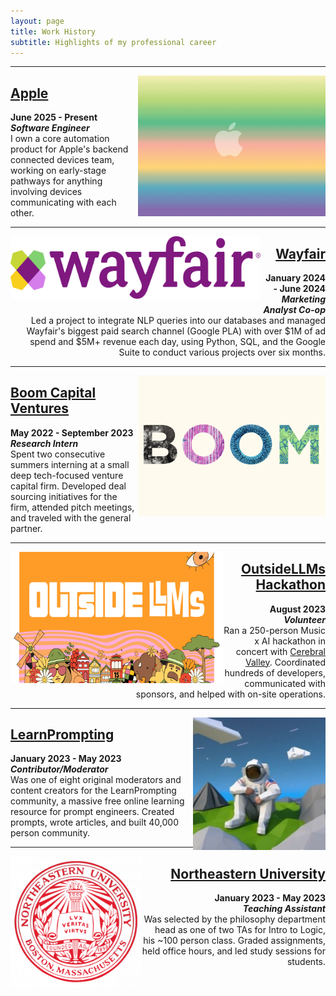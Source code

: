 ```yaml
---
layout: page
title: Work History
subtitle: Highlights of my professional career
---
```


***

<a href="/pages/apple"><img src="/assets/img/apple.jpg" align="right" width="300" height="225"></a>

<div style="text-align: left;">
    <p>
      <a href="/pages/apple"><h2>Apple</h2></a>
      <b>June 2025 - Present</b> <br> <b><i>Software Engineer</i></b><br>
      I own a core automation product for Apple's backend connected devices team, working on early-stage pathways for anything involving devices communicating with each other. 
    </p>
  </div>

***

<a href="/pages/wayfair"><img src="/assets/img/wayfair.png" align="left" width="400" height="100"></a>

<div style="text-align: right;">
    <p>
      <a href="/pages/wayfair"><h2>Wayfair</h2></a>
      <b>January 2024 - June 2024</b> <br> <b><i>Marketing Analyst Co-op</i></b><br>
      Led a project to integrate NLP queries into our databases and managed Wayfair's biggest paid search channel (Google PLA) with over $1M of ad spend and $5M+ revenue each day, using Python, SQL, and the Google Suite to conduct various projects over six months.
    </p>
  </div>
  
***

<a href="/pages/boom"><img src="/assets/img/boom.png" align="right" width="300" height="225"></a>

<div style="text-align: left;">
    <p>
      <a href="/pages/boom"><h2>Boom Capital Ventures</h2></a>
      <b>May 2022 - September 2023</b> <br> <b><i>Research Intern</i></b><br>
      Spent two consecutive summers interning at a small deep tech-focused venture capital firm. Developed deal sourcing initiatives for the firm, attended pitch meetings, and traveled with the general partner.
    </p>
  </div>

*** 

<a href="/pages/ollms"><img src="/assets/img/ollms.PNG" align="left" width="340" height="210"></a>

<div style="text-align: right;">
    <p>
      <a href="/pages/ollms"><h2>OutsideLLMs Hackathon</h2></a>
      <b>August 2023</b> <br> <b><i>Volunteer</i></b><br>
        Ran a 250-person Music x AI hackathon in concert with <a href="https://cerebralvalley.ai/" target=None>Cerebral Valley</a>. Coordinated hundreds of developers, communicated with sponsors, and helped with on-site operations. 
    </p>
  </div>

***  

<a href="/pages/lp"><img src="/assets/img/astronaut.jpeg" align="right" width="212" height="212"></a>

<div style="text-align: left;">
    <p>
      <a href="/pages/lp"><h2>LearnPrompting</h2></a>
      <b>January 2023 - May 2023</b> <br> <b><i>Contributor/Moderator</i></b><br>
      Was one of eight original moderators and content creators for the LearnPrompting community, a massive free online learning resource for prompt engineers. Created prompts, wrote articles, and built 40,000 person community. 
    </p>
  </div>

***

<a href="/pages/ta"><img src="/assets/img/neucircle.png" align="left" width="210" height="210"></a>

<div style="text-align: right;">
    <p>
      <a href="/pages/ta"><h2>Northeastern University</h2></a>
      <b>January 2023 - May 2023 <br> <i>Teaching Assistant</i></b><br>
      Was selected by the philosophy department head as one of two TAs for Intro to Logic, his ~100 person class. Graded assignments, held office hours, and led study sessions for students. 
    </p>
  </div>
